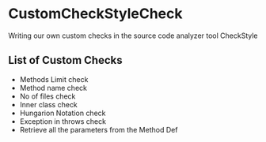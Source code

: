 # CustomCheckStyleCheck
Writing our own custom checks in the source code analyzer tool CheckStyle

## List of Custom Checks
 - Methods Limit check
 - Method name check
 - No of files check
 - Inner class check
 - Hungarion Notation check
 - Exception in throws check
 - Retrieve all the parameters from the Method Def